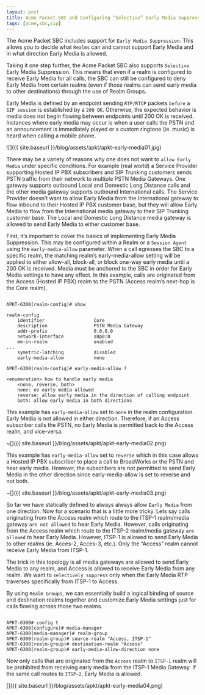 ```yaml
---
layout: post
title: Acme Packet SBC and Configuring “Selective” Early Media Suppression
tags: [acme,sbc,sip]
---
```

The Acme Packet SBC includes support for `Early Media Suppression`. This allows you to decide what `Realms` can and cannot support Early Media and in what direction Early Media is allowed. 

<!--more-->

Taking it one step further, the Acme Packet SBC also supports `Selective` Early Media Suppression. This means that even if a realm is configured to receive Early Media for all calls, the SBC can still be configured to deny Early Media from certain realms (even if those realms can send early media to other destinations) through the use of Realm Groups.

Early Media is defined by an endpoint sending `RTP/RTCP` packets `before` a `SIP session` is established by a `200 OK`. Otherwise, the expected behavior is media does not begin flowing between endpoints until 200 OK is received. Instances where early media may occur is when a user calls the PSTN and an announcement is immediately played or a custom ringtone (ie. music) is heard when calling a mobile phone.

![]({{ site.baseurl }}/blog/assets/apkt/apkt-early-media01.jpg)

There may be a variety of reasons why one does not want to `allow Early Media` under specific conditions. For example (real world) a Service Provider supporting Hosted IP PBX subscribers and SIP Trunking customers sends PSTN traffic from their network to multiple PSTN Media Gateways. One gateway supports outbound Local and Domestic Long Distance calls and the other media gateway supports outbound International calls. The Service Provider doesn’t want to allow Early Media from the International gateway to flow inbound to their Hosted IP PBX customer base, but they will allow Early Media to flow from the International media gateway to their SIP Trunking customer base. The Local and Domestic Long Distance media gateway is allowed to send Early Media to either customer base.

First, it’s important to cover the basics of implementing Early Media Suppression. This may be configured within a Realm or a `Session Agent` using the `early-media-allow` parameter. When a call egresses the SBC to a specific realm, the matching realm’s early-media-allow setting will be applied to either allow-all, block-all, or block one-way early media until a 200 OK is received. Media must be anchored to the SBC in order for Early Media settings to have any effect. In this example, calls are originated from the Access (Hosted IP PBX) realm to the PSTN (Access realm’s next-hop is the Core realm).

```text

APKT-6300(realm-config)# show

realm-config
    identifier                  Core
    description                 PSTN Media Gateway
    addr-prefix                 0.0.0.0
    network-interface           s0p0:0
    mm-in-realm                 enabled
...
    symetric-latching           disabled
    early-media-allow           none

APKT-6300(realm-config)# early-media-allow ?

<enumeration> how to handle early media
    <none, reverse, both>
    none: no early media allowed
    reverse: allow early media in the direction of calling endpoint
    both: allow early media in both directions

```

This example has `early-media-allow` set to `none` in the realm configuration. Early Media is not allowed in either direction. Therefore, if an Access subscriber calls the PSTN, no Early Media is permitted back to the Access realm, and vice-versa.

~[]({{ site.baseurl }}/blog/assets/apkt/apkt-early-media02.png)

This example has `early-media-allow` set to `reverse` which in this case allows a Hosted IP PBX subscriber to place a call to BroadWorks or the PSTN and hear early media. However, the subscribers are not permitted to send Early Media in the other direction since early-media-allow is set to reverse and not both.

~[]({{ site.baseurl }}/blog/assets/apkt/apkt-early-media03.png)

So far we have statically defined to always always allow `Early Media` from one direction. Now for a scenario that is a little more tricky. Lets say calls originating from the Access realm which route to the ITSP-1 realm/media gateway `are not allowed` to hear Early Media. However, calls originating from the Access realm which route to the ITSP-2 realm/media gateway `are allowed` to hear Early Media. However, ITSP-1 is allowed to send Early Media to other realms (ie. Acces-2, Acces-3, etc.). Only the “Access” realm cannot receive Early Media from ITSP-1.

The trick in this topology is all media gateways are allowed to send Early Media to any realm, and Access is allowed to receive Early Media from any realm. We want to `selectively suppress` only when the Early Media RTP traverses specifically from ITSP-1 to Access.

By using `Realm Groups`, we can essentially build a logical binding of source and destination realms together and customize Early Media settings just for calls flowing across those two realms.

```text

APKT-6300# config t
APKT-6300(configure)# media-manager
APKT-6300(media-manager)# realm-group
APKT-6300(realm-group)# source-realm "Access, ITSP-1"
APKT-6300(realm-group)# destination-realm "Access"
APKT-6300(realm-group)# early-media-allow-direction none

```

Now only calls that are originated from the `Access` realm to `ITSP-1` realm will be prohibited from receiving early media from the ITSP-1 Media Gateway. If the same call routes to `ITSP-2`, Early Media is allowed.

[]({{ site.baseurl }}/blog/assets/apkt/apkt-early-media04.png)

